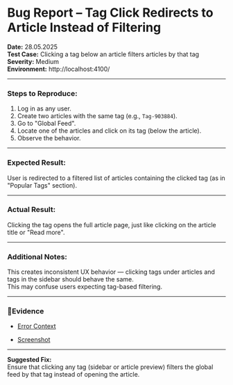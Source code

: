 # Bug Report – Tag Click Redirects to Article Instead of Filtering

**Date:** 28.05.2025  
**Test Case:** Clicking a tag below an article filters articles by that tag  
**Severity:** Medium  
**Environment:** http://localhost:4100/

---

### Steps to Reproduce:
1. Log in as any user.
2. Create two articles with the same tag (e.g., `Tag-903884`).
3. Go to "Global Feed".
4. Locate one of the articles and click on its tag (below the article).
5. Observe the behavior.

---

### Expected Result:
User is redirected to a filtered list of articles containing the clicked tag (as in "Popular Tags" section).

---

### Actual Result:
Clicking the tag opens the full article page, just like clicking on the article title or "Read more".

---

###  Additional Notes:
This creates inconsistent UX behavior — clicking tags under articles and tags in the sidebar should behave the same.  
This may confuse users expecting tag-based filtering.

---

### 📎Evidence

- [Error Context](error-context.md)
  
- [Screenshot](test-failed-1.png)

---

**Suggested Fix:**  
Ensure that clicking any tag (sidebar or article preview) filters the global feed by that tag instead of opening the article.
